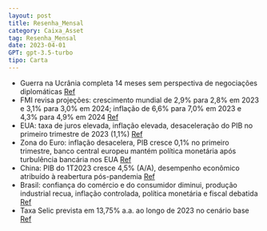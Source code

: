 ```yaml
---
layout: post
title: Resenha_Mensal
category: Caixa_Asset
tag: Resenha_Mensal
date: 2023-04-01
GPT: gpt-3.5-turbo
tipo: Carta
---
```


- Guerra na Ucrânia completa 14 meses sem perspectiva de negociações diplomáticas
<a href="#" onclick="search_on_pdf('Abril de  2023 RESENHA MENSAL CAIXA DTVM DITER—Diretoria Gestão de Fundos de Investimento       ')">Ref</a>
- FMI revisa projeções: crescimento mundial de 2,9% para 2,8% em 2023 e 3,1% para 3,0% em 2024; inflação de 6,6% para 7,0% em 2023 e 4,3% para 4,9% em 2024
<a href="#" onclick="search_on_pdf('3,0% em 2024, enquanto a inflação apresentou uma tendência de alta, de 6,6% para 7,0% em 2023 e de 4')">Ref</a>
- EUA: taxa de juros elevada, inflação elevada, desaceleração do PIB no primeiro trimestre de 2023 (1,1%)
<a href="#" onclick="search_on_pdf('3,0% em 2024, enquanto a inflação apresentou uma tendência de alta, de 6,6% para 7,0% em 2023 e de 4')">Ref</a>
- Zona do Euro: inflação desacelera, PIB cresce 0,1% no primeiro trimestre, banco central europeu mantém política monetária após turbulência bancária nos EUA
<a href="#" onclick="search_on_pdf('Zona do Euro • Na Zona do Euro, a prévia da inflação medida pelo do CPI de março desacelerou de 8,')">Ref</a>
- China: PIB do 1T2023 cresce 4,5% (A/A), desempenho econômico atribuído à reabertura pós-pandemia
<a href="#" onclick="search_on_pdf('• Com relação à atividade econômica, o PIB do 1T2023 da China cresceu 4,5% (A/A) ante 2,9% (A/A) do')">Ref</a>
- Brasil: confiança do comércio e do consumidor diminui, produção industrial recua, inflação controlada, política monetária e fiscal debatida
<a href="#" onclick="search_on_pdf('• Acerca da confiança de abril, houve leve viés negativo. Destaque para a confiança do comércio (-3')">Ref</a>
- Taxa Selic prevista em 13,75% a.a. ao longo de 2023 no cenário base
<a href="#" onclick="search_on_pdf('e o executivo federal. Diante do quadro e das discussões, em nosso cenário base, a Selic deve contin')">Ref</a>
